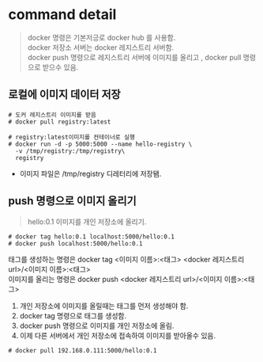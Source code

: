 # command detail
> docker 명령은 기본저긍로 docker hub 를 사용함.    
> docker 저장소 서버는 docker 레지스트리 서버함.    
> docker push 명령으로 레지스트리 서버에 이미지를 올리고 , docker pull 명령으로 받으수 있음.  

## 로컬에 이미지 데이터 저장
```
# 도커 레지스트리 이미지를 받음
# docker pull registry:latest
```

```
# registry:latest이미지를 컨테이너로 실행
# docker run -d -p 5000:5000 --name hello-registry \
  -v /tmp/registry:/tmp/registry\
  registry
```
* 이미지 파일은 /tmp/registry 디레터리에 저장됌.

## push 명령으로 이미지 올리기
> hello:0.1 이미지를 개인 저장소에 올리기.
```
# docker tag hello:0.1 localhost:5000/hello:0.1
# docker push localhost:5000/hello:0.1
```
태그를 생성하는 명령은 docker tag <이미지 이름>:<태그> <docker 레지스트리 url>/<이미지 이름>:<태그>    
이미지를 올리는 명령은 docker push <docker 레지스트리 url>/<이미지 이름>:<태그>    

1. 개인 저장소에 이미지를 올릴때는 태그를 먼저 생성해야 함.    
2. docker tag 명령으로 태그를 생성함.    
3. docker push 명령으로 이미지를 개인 저장소에 올림.  
4. 이제 다른 서버에서 개인 저장소에 접속하여 이미지를 받아올수 있음.  

```
# docker pull 192.168.0.111:5000/hello:0.1
```


